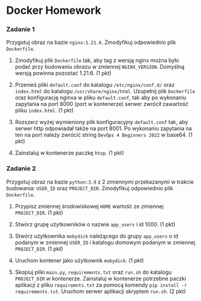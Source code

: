 # Docker Homework

### Zadanie 1

Przygotuj obraz na bazie `nginx:1.21.6`. Zmodyfikuj odpowiednio plik `Dockerfile`.

1. Zmodyfikuj plik `Dockerfile` tak, aby tag z wersją nginx można było podać przy budowaniu obrazu w zmiennej `NGINX_VERSION`. Domyślną wersją powinna pozostać 1.21.6. (1 pkt)

2. Przenieś pliki `default.conf` do katalogu `/etc/nginx/conf.d/` oraz `index.html` do katalogu `/usr/share/nginx/html`. Uzupełnij plik `Dockerfile` oraz konfigurację nginxa w pliku `default.conf`, tak aby po wykonaniu zapytania na port 8000 (port w kontenerze) serwer zwrócił zawartość pliku `index.html`. (1 pkt)

3. Rozszerz wyżej wymieniony plik konfiguracyjny `default.conf` tak, aby serwer http odpowiadał także na port 8001. Po wykonaniu zapytania na ten na port należy zwrócić string `DevOps 4 Beginners 2022` w base64. (1 pkt)

4. Zainstaluj w kontenerze paczkę `htop`. (1 pkt)


### Zadanie 2

Przygotuj obraz na bazie `python:3.9` z 2 zmiennymi przekazanymi w trakcie budowania: `USER_ID` oraz `PROJECT_DIR`. Zmodyfikuj odpowiednio plik `Dockerfile`.

1. Przypisz zmiennej środowiskowej `HOME` wartość ze zmiennej `PROJECT_DIR`. (1 pkt)

2. Stwórz grupę użytkowników o nazwie `app_users` i id 1000. (1 pkt)

3. Stwórz użytkownika `mobydick` należącego do grupy `app_users` o id podanym w zmiennej `USER_ID` i katalogu domowym podanym w zmiennej `PROJECT_DIR`. (1 pkt)

4. Uruchom kontener jako użytkownik `mobydick`. (1 pkt)

5. Skopiuj pliki `main.py`, `requirements.txt` oraz `run.sh` do katalogu `PROJECT_DIR` w kontenerze. Zainstaluj w kontenerze potrzebne paczki aplikacji z pliku `requiremnts.txt` za pomocą komendy `pip install -r requirements.txt`. Uruchom serwer aplikacji skryptem `run.sh`. (2 pkt)
